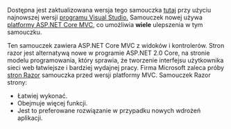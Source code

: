 Dostępna jest zaktualizowana wersja tego samouczka [tutaj](https://docs.microsoft.com/aspnet/core/tutorials/first-mvc-app/start-mvc) przy użyciu najnowszej wersji [programu Visual Studio.](https://www.visualstudio.com) Samouczek nowej używa [platformy ASP.NET Core MVC](https://docs.microsoft.com/aspnet/core/mvc/), co umożliwia **wiele** ulepszenia w tym samouczku.

Ten samouczek zawiera ASP.NET Core MVC z widoków i kontrolerów. Stron razor jest alternatywą nowe w programie ASP.NET 2.0 Core, na stronie modelu programowania, który sprawia, że tworzenie interfejsu użytkownika sieci web łatwiejsze i bardziej wydajnej pracy. Firma Microsoft zaleca próby [stron Razor](https://docs.microsoft.com/aspnet/core/mvc/razor-pages) samouczka przed wersji platformy MVC. Samouczek Razor strony:

* Łatwiej wykonać.
* Obejmuje więcej funkcji.
* Jest to preferowane rozwiązanie w przypadku nowych wdrożeń aplikacji.